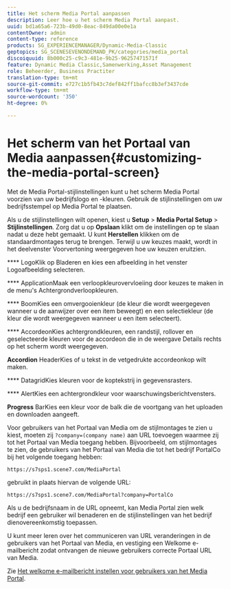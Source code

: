 ```yaml
---
title: Het scherm Media Portal aanpassen
description: Leer hoe u het scherm Media Portal aanpast.
uuid: bd1a65a6-723b-49d0-8eac-849da00e0e1a
contentOwner: admin
content-type: reference
products: SG_EXPERIENCEMANAGER/Dynamic-Media-Classic
geptopics: SG_SCENESEVENONDEMAND_PK/categories/media_portal
discoiquuid: 8b000c25-c9c3-481e-9b25-96257471571f
feature: Dynamic Media Classic,Samenwerking,Asset Management
role: Beheerder, Business Practiter
translation-type: tm+mt
source-git-commit: e727c1b5fb43c7def842ff1bafcc8b3ef3437cde
workflow-type: tm+mt
source-wordcount: '350'
ht-degree: 0%

---
```



# Het scherm van het Portaal van Media aanpassen{#customizing-the-media-portal-screen}

Met de Media Portal-stijlinstellingen kunt u het scherm Media Portal voorzien van uw bedrijfslogo en -kleuren. Gebruik de stijlinstellingen om uw bedrijfsstempel op Media Portal te plaatsen.

Als u de stijlinstellingen wilt openen, kiest u **Setup** > **Media Portal Setup** > **Stijlinstellingen**. Zorg dat u op **Opslaan** klikt om de instellingen op te slaan nadat u deze hebt gemaakt. U kunt **Herstellen** klikken om de standaardmontages terug te brengen. Terwijl u uw keuzes maakt, wordt in het deelvenster Voorvertoning weergegeven hoe uw keuzen eruitzien.

**** LogoKlik op Bladeren en kies een afbeelding in het venster Logoafbeelding selecteren.

**** ApplicationMaak een verloopkleurovervloeiing door keuzes te maken in de menu&#39;s Achtergrondverloopkleuren.

**** BoomKies een omvergooienkleur (de kleur die wordt weergegeven wanneer u de aanwijzer over een item beweegt) en een selectiekleur (de kleur die wordt weergegeven wanneer u een item selecteert).

**** AccordeonKies achtergrondkleuren, een randstijl, rollover en geselecteerde kleuren voor de accordeon die in de weergave Details rechts op het scherm wordt weergegeven.

**Accordion** HeaderKies of u tekst in de vetgedrukte accordeonkop wilt maken.

**** DatagridKies kleuren voor de koptekstrij in gegevensrasters.

**** AlertKies een achtergrondkleur voor waarschuwingsberichtvensters.

**Progress** BarKies een kleur voor de balk die de voortgang van het uploaden en downloaden aangeeft.

Voor gebruikers van het Portaal van Media om de stijlmontages te zien u kiest, moeten zij `?company=(company name)` aan URL toevoegen waarmee zij tot het Portaal van Media toegang hebben. Bijvoorbeeld, om stijlmontages te zien, de gebruikers van het Portaal van Media die tot het bedrijf PortalCo bij het volgende toegang hebben:

`https://s7sps1.scene7.com/MediaPortal`

gebruikt in plaats hiervan de volgende URL:

`https://s7sps1.scene7.com/MediaPortal?company=PortalCo`

Als u de bedrijfsnaam in de URL opneemt, kan Media Portal zien welk bedrijf een gebruiker wil benaderen en de stijlinstellingen van het bedrijf dienovereenkomstig toepassen.

U kunt meer leren over het communiceren van URL veranderingen in de gebruikers van het Portaal van Media, en vestiging een Welkome e-mailbericht zodat ontvangen de nieuwe gebruikers correcte Portaal URL van Media.

Zie [Het welkome e-mailbericht instellen voor gebruikers van het Media Portal](adding-media-portal-users.md#setting_up_the_welcome_e_mail_message_for_media_portal_users).
